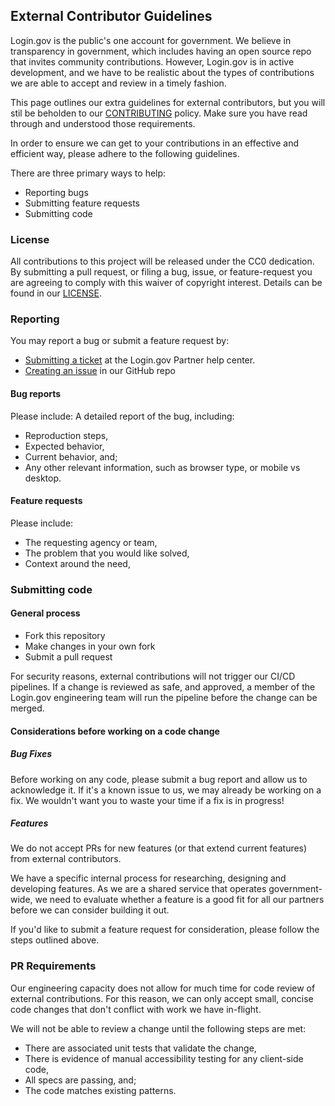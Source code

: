 ## External Contributor Guidelines

Login.gov is the public's one account for government. We believe in transparency in government, which includes having an open source repo that invites community contributions. However, Login.gov is in active development, and we have to be realistic about the types of contributions we are able to accept and review in a timely fashion.

This page outlines our extra guidelines for external contributors, but you will stil be beholden to our [CONTRIBUTING](CONTRIBUTING.md) policy. Make sure you have read through and understood those requirements.
 
In order to ensure we can get to your contributions in an effective and efficient way, please adhere to the following guidelines.

There are three primary ways to help:
- Reporting bugs
- Submitting feature requests
- Submitting code

### License
All contributions to this project will be released under the CC0 dedication. By submitting a pull request, or filing a bug, issue, or feature-request you are agreeing to comply with this waiver of copyright interest. Details can be found in our [LICENSE](LICENSE.md).

### Reporting

You may report a bug or submit a feature request by:
- [Submitting a ticket](https://zendesk.login.gov/) at the Login.gov Partner help center.
- [Creating an issue](https://github.com/18F/identity-idp/issues) in our GitHub repo

#### Bug reports

Please include: 
A detailed report of the bug, including:
- Reproduction steps,
- Expected behavior,
- Current behavior, and; 
- Any other relevant information, such as browser type, or mobile vs desktop. 


#### Feature requests

Please include:
- The requesting agency or team,
- The problem that you would like solved,
- Context around the need,

### Submitting code

#### General process   

- Fork this repository
- Make changes in your own fork
- Submit a pull request

For security reasons, external contributions will not trigger our CI/CD pipelines. If a change is reviewed as safe, and approved, a member of the Login.gov engineering team will run the pipeline before the change can be merged.

#### Considerations before working on a code change

##### Bug Fixes

Before working on any code, please submit a bug report and allow us to acknowledge it. If it's a known issue to us, we may already be working on a fix. We wouldn't want you to waste your time if a fix is in progress!

##### Features
We do not accept PRs for new features (or that extend current features) from external contributors. 

We have a specific internal process for researching, designing and developing features. As we are a shared service that operates government-wide, we need to evaluate whether a feature is a good fit for all our partners before we can consider building it out. 

If you'd like to submit a feature request for consideration, please follow the steps outlined above.

### PR Requirements

Our engineering capacity does not allow for much time for code review of external contributions. For this reason, we can only accept small, concise code changes that don't conflict with work we have in-flight.

We will not be able to review a change until the following steps are met:

- There are associated unit tests that validate the change,
- There is evidence of manual accessibility testing for any client-side code,
- All specs are passing, and;
- The code matches existing patterns.

